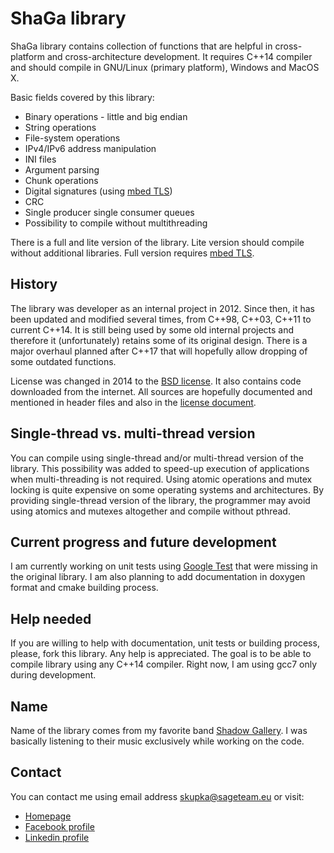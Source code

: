 # ShaGa library
ShaGa library contains collection of functions that are helpful in cross-platform and cross-architecture development. It requires C++14 compiler and should compile in
GNU/Linux (primary platform), Windows and MacOS X.

Basic fields covered by this library:
* Binary operations - little and big endian
* String operations
* File-system operations
* IPv4/IPv6 address manipulation
* INI files
* Argument parsing
* Chunk operations
* Digital signatures (using [mbed TLS](https://tls.mbed.org/))
* CRC
* Single producer single consumer queues
* Possibility to compile without multithreading

There is a full and lite version of the library. Lite version should compile without additional libraries. Full version requires [mbed TLS](https://tls.mbed.org/).

## History
The library was developer as an internal project in 2012. Since then, it has been updated and modified several times, from C++98, C++03, C++11 to current C++14.
It is still being used by some old internal projects and therefore it (unfortunately) retains some of its original design. There is a major overhaul planned after C++17 that
will hopefully allow dropping of some outdated functions.

License was changed in 2014 to the [BSD license](LICENSE.md). It also contains code downloaded from the internet. All sources are hopefully documented and mentioned in header
files and also in the [license document](LICENSE.md).

## Single-thread vs. multi-thread version
You can compile using single-thread and/or multi-thread version of the library. This possibility was added to speed-up execution of applications when multi-threading
is not required. Using atomic operations and mutex locking is quite expensive on some operating systems and architectures. By providing single-thread version of the library,
the programmer may avoid using atomics and mutexes altogether and compile without pthread.

## Current progress and future development
I am currently working on unit tests using [Google Test](https://github.com/google/googletest) that were missing in the original library.
I am also planning to add documentation in doxygen format and cmake building process.

## Help needed
If you are willing to help with documentation, unit tests or building process, please, fork this library. Any help is appreciated.
The goal is to be able to compile library using any C++14 compiler. Right now, I am using gcc7 only during development.

## Name
Name of the library comes from my favorite band [Shadow Gallery]( https://en.wikipedia.org/wiki/Shadow_Gallery).
I was basically listening to their music exclusively while working on the code.

## Contact
You can contact me using email address skupka@sageteam.eu or visit:
* [Homepage](https://www.bwpow.eu/)
* [Facebook profile](https://www.facebook.com/bwpow)
* [Linkedin profile](https://www.linkedin.com/in/kupka)
